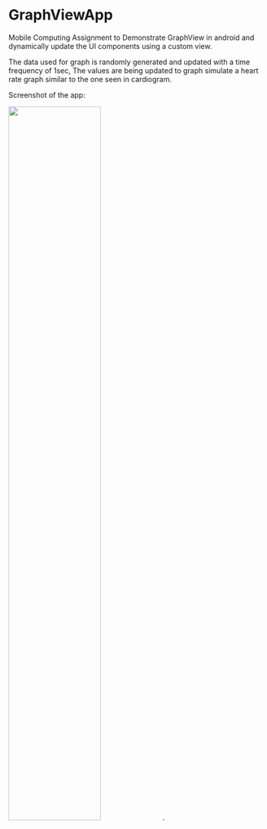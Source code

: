 # GraphViewApp

Mobile Computing Assignment to Demonstrate GraphView in android and dynamically update the UI components using a custom view.

The data used for graph is randomly generated and updated with a time frequency of 1sec, The values are being updated to graph simulate a heart rate graph similar to the one seen in cardiogram. 


Screenshot of the app:


<img src="https://github.com/harsha-illuri/GraphViewApp-Android/blob/master/Screenshot.png?raw=true" width="60%">.
